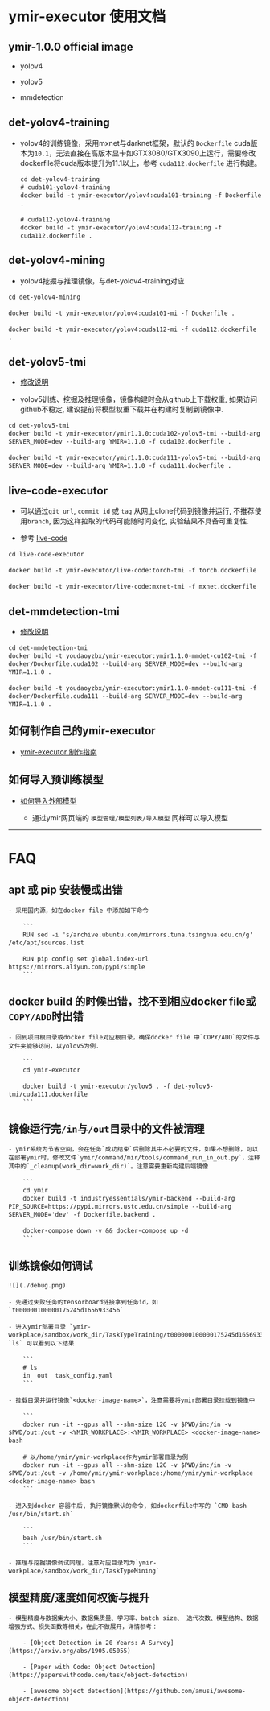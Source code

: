 # ymir-executor 使用文档

## ymir-1.0.0 official image 

- yolov4 

- yolov5 

- mmdetection 

## det-yolov4-training

- yolov4的训练镜像，采用mxnet与darknet框架，默认的 `Dockerfile` cuda版本为`10.1`，无法直接在高版本显卡如GTX3080/GTX3090上运行，需要修改dockerfile将cuda版本提升为11.1以上，参考 `cuda112.dockerfile` 进行构建。

  ```
  cd det-yolov4-training
  # cuda101-yolov4-training
  docker build -t ymir-executor/yolov4:cuda101-training -f Dockerfile .

  # cuda112-yolov4-training
  docker build -t ymir-executor/yolov4:cuda112-training -f cuda112.dockerfile .
  ```

## det-yolov4-mining

- yolov4挖掘与推理镜像，与det-yolov4-training对应

```
cd det-yolov4-mining

docker build -t ymir-executor/yolov4:cuda101-mi -f Dockerfile .

docker build -t ymir-executor/yolov4:cuda112-mi -f cuda112.dockerfile .
```

## det-yolov5-tmi

- [修改说明](./det-yolov5-tmi/README_yolov5.md)

- yolov5训练、挖掘及推理镜像，镜像构建时会从github上下载权重, 如果访问github不稳定, 建议提前将模型权重下载并在构建时复制到镜像中.

```
cd det-yolov5-tmi
docker build -t ymir-executor/ymir1.1.0:cuda102-yolov5-tmi --build-arg SERVER_MODE=dev --build-arg YMIR=1.1.0 -f cuda102.dockerfile .

docker build -t ymir-executor/ymir1.1.0:cuda111-yolov5-tmi --build-arg SERVER_MODE=dev --build-arg YMIR=1.1.0 -f cuda111.dockerfile .
```

## live-code-executor

- 可以通过`git_url`, `commit id` 或 `tag` 从网上clone代码到镜像并运行, 不推荐使用`branch`, 因为这样拉取的代码可能随时间变化, 实验结果不具备可重复性.

- 参考 [live-code](https://github.com/IndustryEssentials/ymir-remote-git)

```
cd live-code-executor

docker build -t ymir-executor/live-code:torch-tmi -f torch.dockerfile

docker build -t ymir-executor/live-code:mxnet-tmi -f mxnet.dockerfile
```

## det-mmdetection-tmi

- [修改说明](./det-mmdetection-tmi/README_ymir.md)

```
cd det-mmdetection-tmi
docker build -t youdaoyzbx/ymir-executor:ymir1.1.0-mmdet-cu102-tmi -f docker/Dockerfile.cuda102 --build-arg SERVER_MODE=dev --build-arg YMIR=1.1.0 .

docker build -t youdaoyzbx/ymir-executor:ymir1.1.0-mmdet-cu111-tmi -f docker/Dockerfile.cuda111 --build-arg SERVER_MODE=dev --build-arg YMIR=1.1.0 .
```


## 如何制作自己的ymir-executor

- [ymir-executor 制作指南](https://github.com/IndustryEssentials/ymir/blob/dev/docs/ymir-dataset-zh-CN.md)

## 如何导入预训练模型

- [如何导入外部模型](https://github.com/IndustryEssentials/ymir/blob/dev/docs/import-extra-models.md)

    - 通过ymir网页端的 `模型管理/模型列表/导入模型` 同样可以导入模型

---

# FAQ

## apt 或 pip 安装慢或出错

    - 采用国内源，如在docker file 中添加如下命令

        ```
        RUN sed -i 's/archive.ubuntu.com/mirrors.tuna.tsinghua.edu.cn/g' /etc/apt/sources.list

        RUN pip config set global.index-url https://mirrors.aliyun.com/pypi/simple
        ```

## docker build 的时候出错，找不到相应docker file或`COPY/ADD`时出错

    - 回到项目根目录或docker file对应根目录，确保docker file 中`COPY/ADD`的文件与文件夹能够访问，以yolov5为例.

        ```
        cd ymir-executor

        docker build -t ymir-executor/yolov5 . -f det-yolov5-tmi/cuda111.dockerfile
        ```

## 镜像运行完`/in`与`/out`目录中的文件被清理

    - ymir系统为节省空间，会在任务`成功结束`后删除其中不必要的文件，如果不想删除，可以在部署ymir时，修改文件`ymir/command/mir/tools/command_run_in_out.py`，注释其中的`_cleanup(work_dir=work_dir)`。注意需要重新构建后端镜像

        ```
        cd ymir
        docker build -t industryessentials/ymir-backend --build-arg PIP_SOURCE=https://pypi.mirrors.ustc.edu.cn/simple --build-arg SERVER_MODE='dev' -f Dockerfile.backend .

        docker-compose down -v && docker-compose up -d
        ```

## 训练镜像如何调试

    ![](./debug.png)

    - 先通过失败任务的tensorboard链接拿到任务id，如`t000000100000175245d1656933456`

    - 进入ymir部署目录 `ymir-workplace/sandbox/work_dir/TaskTypeTraining/t000000100000175245d1656933456/sub_task/t000000100000175245d1656933456`, `ls` 可以看到以下结果

        ```
        # ls
        in  out  task_config.yaml
        ```

    - 挂载目录并运行镜像`<docker-image-name>`，注意需要将ymir部署目录挂载到镜像中

        ```
        docker run -it --gpus all --shm-size 12G -v $PWD/in:/in -v $PWD/out:/out -v <YMIR_WORKPLACE>:<YMIR_WORKPLACE> <docker-image-name> bash

        # 以/home/ymir/ymir-workplace作为ymir部署目录为例
        docker run -it --gpus all --shm-size 12G -v $PWD/in:/in -v $PWD/out:/out -v /home/ymir/ymir-workplace:/home/ymir/ymir-workplace <docker-image-name> bash
        ```

    - 进入到docker 容器中后, 执行镜像默认的命令, 如dockerfile中写的 `CMD bash /usr/bin/start.sh`

        ```
        bash /usr/bin/start.sh
        ```

    - 推理与挖掘镜像调试同理，注意对应目录均为`ymir-workplace/sandbox/work_dir/TaskTypeMining`

## 模型精度/速度如何权衡与提升

    - 模型精度与数据集大小、数据集质量、学习率、batch size、 迭代次数、模型结构、数据增强方式、损失函数等相关，在此不做展开，详情参考：

        - [Object Detection in 20 Years: A Survey](https://arxiv.org/abs/1905.05055)

        - [Paper with Code: Object Detection](https://paperswithcode.com/task/object-detection)

        - [awesome object detection](https://github.com/amusi/awesome-object-detection)
